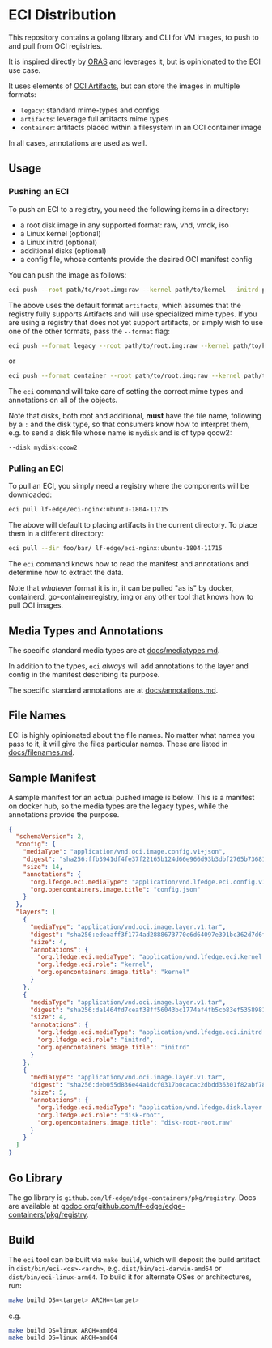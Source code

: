 # ECI Distribution

This repository contains a golang library and CLI for VM images, to  push to and pull from OCI registries.

It is inspired directly by [ORAS](https://github.com/deislabs/oras) and leverages it, but is opinionated to the ECI use case.

It uses elements of [OCI Artifacts](http://github.com/opencontainers/artifacts), but can store the images in
multiple formats:

* `legacy`: standard mime-types and configs
* `artifacts`: leverage full artifacts mime types
* `container`: artifacts placed within a filesystem in an OCI container image

In all cases, annotations are used as well.

## Usage

### Pushing an ECI

To push an ECI to a registry, you need the following items in a directory:

* a root disk image in any supported format: raw, vhd, vmdk, iso
* a Linux kernel (optional)
* a Linux initrd (optional)
* additional disks (optional)
* a config file, whose contents provide the desired OCI manifest config

You can push the image as follows:

```sh
eci push --root path/to/root.img:raw --kernel path/to/kernel --initrd path/to/initrd --disk path/to/disk1:iso --disk path/to/disk2:vmdk ... --config path/to/config lfedge/eci-nginx:ubuntu-1804-11715
```

The above uses the default format `artifacts`, which assumes that the registry fully supports Artifacts
and will use specialized mime types. If you are using a registry that does
not yet support artifacts, or simply wish to use one of the other formats, pass the `--format` flag:

```sh
eci push --format legacy --root path/to/root.img:raw --kernel path/to/kernel --initrd path/to/initrd --disk path/to/disk1:iso --disk path/to/disk2:vmdk ... --config path/to/config lfedge/eci-nginx:ubuntu-1804-11715
```

or

```sh
eci push --format container --root path/to/root.img:raw --kernel path/to/kernel --initrd path/to/initrd --disk path/to/disk1:iso --disk path/to/disk2:vmdk ... --config path/to/config lfedge/eci-nginx:ubuntu-1804-11715
```

The `eci` command will take care of setting the correct mime types and annotations on all of the objects.

Note that disks, both root and additional, **must** have the file name, following by a `:` and the disk type, so that consumers know how to
interpret them, e.g. to send a disk file whose name is `mydisk` and is of type qcow2:

```sh
--disk mydisk:qcow2
```

### Pulling an ECI

To pull an ECI, you simply need a registry where the components will be downloaded:

```sh
eci pull lf-edge/eci-nginx:ubuntu-1804-11715
```

The above will default to placing artifacts in the current directory. To place them in a different directory:

```sh
eci pull --dir foo/bar/ lf-edge/eci-nginx:ubuntu-1804-11715
```

The `eci` command knows how to read the manifest and annotations and determine how to extract the data.

Note that _whatever_ format it is in, it can be pulled "as is" by docker, containerd, go-containerregistry,
img or any other tool that knows how to pull OCI images.

## Media Types and Annotations

The specific standard media types are at [docs/mediatypes.md](./docs/mediatypes.md).

In addition to the types, `eci` _always_ will add annotations to the layer and config in the manifest describing its purpose.

The specific standard annotations are at [docs/annotations.md](./docs/annotations.md).

## File Names

ECI is highly opinionated about the file names. No matter what names you pass to it, it will give the files particular names. These are listed in [docs/filenames.md](docs/filenames.md).

## Sample Manifest

A sample manifest for an actual pushed image is below. This is a manifest on docker hub, so the media types
are the legacy types, while the annotations provide the purpose.

```json
{
  "schemaVersion": 2,
  "config": {
    "mediaType": "application/vnd.oci.image.config.v1+json",
    "digest": "sha256:ffb3941df4fe37f22165b124d66e966d93b3dbf2765b736818b57a4516aed94e",
    "size": 14,
    "annotations": {
      "org.lfedge.eci.mediaType": "application/vnd.lfedge.eci.config.v1+json",
      "org.opencontainers.image.title": "config.json"
    }
  },
  "layers": [
    {
      "mediaType": "application/vnd.oci.image.layer.v1.tar",
      "digest": "sha256:edeaaff3f1774ad2888673770c6d64097e391bc362d7d6fb34982ddf0efd18cb",
      "size": 4,
      "annotations": {
        "org.lfedge.eci.mediaType": "application/vnd.lfedge.eci.kernel.layer.v1+kernel",
        "org.lfedge.eci.role": "kernel",
        "org.opencontainers.image.title": "kernel"
      }
    },
    {
      "mediaType": "application/vnd.oci.image.layer.v1.tar",
      "digest": "sha256:da1464fd7ceaf38ff56043bc1774af4fb5cb83ef5358981d78de0b8be5a6fbcb",
      "size": 4,
      "annotations": {
        "org.lfedge.eci.mediaType": "application/vnd.lfedge.eci.initrd.layer.v1+cpio",
        "org.lfedge.eci.role": "initrd",
        "org.opencontainers.image.title": "initrd"
      }
    },
    {
      "mediaType": "application/vnd.oci.image.layer.v1.tar",
      "digest": "sha256:deb055d836e44a1dcf0317b0cacac2dbdd36301f82abf787f7849d3f5b916750",
      "size": 5,
      "annotations": {
        "org.lfedge.eci.mediaType": "application/vnd.lfedge.disk.layer.v1+raw",
        "org.lfedge.eci.role": "disk-root",
        "org.opencontainers.image.title": "disk-root-root.raw"
      }
    }
  ]
}
```

## Go Library

The go library is `github.com/lf-edge/edge-containers/pkg/registry`. Docs are available at [godoc.org/github.com/lf-edge/edge-containers/pkg/registry](https://godoc.org/github.com/lf-edge/edge-containers/pkg/registry).

## Build

The `eci` tool can be built via `make build`, which will deposit the build artifact in `dist/bin/eci-<os>-<arch>`, e.g. `dist/bin/eci-darwin-amd64` or `dist/bin/eci-linux-arm64`. To build it for alternate OSes or architectures, run:

```sh
make build OS=<target> ARCH=<target>
```

e.g.

```sh
make build OS=linux ARCH=amd64
make build OS=linux ARCH=amd64
```
